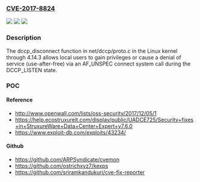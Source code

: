 ### [CVE-2017-8824](https://cve.mitre.org/cgi-bin/cvename.cgi?name=CVE-2017-8824)
![](https://img.shields.io/static/v1?label=Product&message=Linux%20kernel%20through%204.14.3&color=blue)
![](https://img.shields.io/static/v1?label=Version&message=n%2Fa&color=blue)
![](https://img.shields.io/static/v1?label=Vulnerability&message=use-after-free&color=brighgreen)

### Description

The dccp_disconnect function in net/dccp/proto.c in the Linux kernel through 4.14.3 allows local users to gain privileges or cause a denial of service (use-after-free) via an AF_UNSPEC connect system call during the DCCP_LISTEN state.

### POC

#### Reference
- http://www.openwall.com/lists/oss-security/2017/12/05/1
- https://help.ecostruxureit.com/display/public/UADCE725/Security+fixes+in+StruxureWare+Data+Center+Expert+v7.6.0
- https://www.exploit-db.com/exploits/43234/

#### Github
- https://github.com/ARPSyndicate/cvemon
- https://github.com/ostrichxyz7/kexps
- https://github.com/sriramkandukuri/cve-fix-reporter

